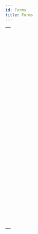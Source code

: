 ```yaml
---
id: Forms
title: Forms
---
```

||
|---|
|[<!-- INCLUDE #_command_.Current form name.Syntax -->](../../commands-legacy/current-form-name.md)<br/><!-- INCLUDE #_command_.Current form name.Summary -->|
|[<!-- INCLUDE #_command_.Form.Syntax -->](../../commands-legacy/form.md)<br/><!-- INCLUDE #_command_.Form.Summary -->|
|[<!-- INCLUDE #_command_.FORM Convert to dynamic.Syntax -->](../../commands-legacy/form-convert-to-dynamic.md)<br/><!-- INCLUDE #_command_.FORM Convert to dynamic.Summary -->|
|[<!-- INCLUDE #_command_.FORM FIRST PAGE.Syntax -->](../../commands-legacy/form-first-page.md)<br/><!-- INCLUDE #_command_.FORM FIRST PAGE.Summary -->|
|[<!-- INCLUDE #_command_.FORM Get color scheme.Syntax -->](../../commands-legacy/form-get-color-scheme.md)<br/><!-- INCLUDE #_command_.FORM Get color scheme.Summary -->|
|[<!-- INCLUDE #_command_.FORM Get current page.Syntax -->](../../commands-legacy/form-get-current-page.md)<br/><!-- INCLUDE #_command_.FORM Get current page.Summary -->|
|[<!-- INCLUDE #_command_.FORM GET ENTRY ORDER.Syntax -->](../../commands-legacy/form-get-entry-order.md)<br/><!-- INCLUDE #_command_.FORM GET ENTRY ORDER.Summary -->|
|[<!-- INCLUDE #_command_.FORM GET HORIZONTAL RESIZING.Syntax -->](../../commands-legacy/form-get-horizontal-resizing.md)<br/><!-- INCLUDE #_command_.FORM GET HORIZONTAL RESIZING.Summary -->|
|[<!-- INCLUDE #_command_.FORM GET OBJECTS.Syntax -->](../../commands-legacy/form-get-objects.md)<br/><!-- INCLUDE #_command_.FORM GET OBJECTS.Summary -->|
|[<!-- INCLUDE #_command_.FORM GET PROPERTIES.Syntax -->](../../commands-legacy/form-get-properties.md)<br/><!-- INCLUDE #_command_.FORM GET PROPERTIES.Summary -->|
|[<!-- INCLUDE #_command_.FORM GET VERTICAL RESIZING.Syntax -->](../../commands-legacy/form-get-vertical-resizing.md)<br/><!-- INCLUDE #_command_.FORM GET VERTICAL RESIZING.Summary -->|
|[<!-- INCLUDE #_command_.FORM GOTO PAGE.Syntax -->](../../commands-legacy/form-goto-page.md)<br/><!-- INCLUDE #_command_.FORM GOTO PAGE.Summary -->|
|[<!-- INCLUDE #_command_.FORM LAST PAGE.Syntax -->](../../commands-legacy/form-last-page.md)<br/><!-- INCLUDE #_command_.FORM LAST PAGE.Summary -->|
|[<!-- INCLUDE #_command_.FORM LOAD.Syntax -->](../../commands-legacy/form-load.md)<br/><!-- INCLUDE #_command_.FORM LOAD.Summary -->|
|[<!-- INCLUDE #_command_.FORM NEXT PAGE.Syntax -->](../../commands-legacy/form-next-page.md)<br/><!-- INCLUDE #_command_.FORM NEXT PAGE.Summary -->|
|[<!-- INCLUDE #_command_.FORM PREVIOUS PAGE.Syntax -->](../../commands-legacy/form-previous-page.md)<br/><!-- INCLUDE #_command_.FORM PREVIOUS PAGE.Summary -->|
|[<!-- INCLUDE #_command_.FORM SCREENSHOT.Syntax -->](../../commands-legacy/form-screenshot.md)<br/><!-- INCLUDE #_command_.FORM SCREENSHOT.Summary -->|
|[<!-- INCLUDE #_command_.FORM SET ENTRY ORDER.Syntax -->](../../commands-legacy/form-set-entry-order.md)<br/><!-- INCLUDE #_command_.FORM SET ENTRY ORDER.Summary -->|
|[<!-- INCLUDE #_command_.FORM SET HORIZONTAL RESIZING.Syntax -->](../../commands-legacy/form-set-horizontal-resizing.md)<br/><!-- INCLUDE #_command_.FORM SET HORIZONTAL RESIZING.Summary -->|
|[<!-- INCLUDE #_command_.FORM SET INPUT.Syntax -->](../../commands-legacy/form-set-input.md)<br/><!-- INCLUDE #_command_.FORM SET INPUT.Summary -->|
|[<!-- INCLUDE #_command_.FORM SET OUTPUT.Syntax -->](../../commands-legacy/form-set-output.md)<br/><!-- INCLUDE #_command_.FORM SET OUTPUT.Summary -->|
|[<!-- INCLUDE #_command_.FORM SET SIZE.Syntax -->](../../commands-legacy/form-set-size.md)<br/><!-- INCLUDE #_command_.FORM SET SIZE.Summary -->|
|[<!-- INCLUDE #_command_.FORM SET VERTICAL RESIZING.Syntax -->](../../commands-legacy/form-set-vertical-resizing.md)<br/><!-- INCLUDE #_command_.FORM SET VERTICAL RESIZING.Summary -->|
|[<!-- INCLUDE #_command_.FORM UNLOAD.Syntax -->](../../commands-legacy/form-unload.md)<br/><!-- INCLUDE #_command_.FORM UNLOAD.Summary -->|
